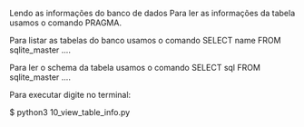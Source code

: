 Lendo as informações do banco de dados
Para ler as informações da tabela usamos o comando PRAGMA.

Para listar as tabelas do banco usamos o comando SELECT name FROM sqlite_master ....

Para ler o schema da tabela usamos o comando SELECT sql FROM sqlite_master ....

Para executar digite no terminal:

$ python3 10_view_table_info.py